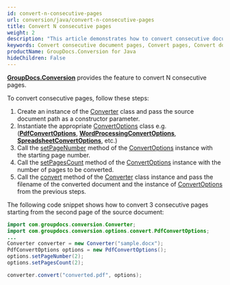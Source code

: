 ```yaml
---
id: convert-n-consecutive-pages
url: conversion/java/convert-n-consecutive-pages
title: Convert N consecutive pages
weight: 2
description: "This article demonstrates how to convert consecutive document pages using GroupDocs.Conversion for Java API."
keywords: Convert consecutive document pages, Convert pages, Convert document page
productName: GroupDocs.Conversion for Java
hideChildren: False
---
```

[**GroupDocs.Conversion**](https://products.groupdocs.com/conversion/java) provides the feature to convert N consecutive pages. 

To convert consecutive pages, follow these steps:

1.   Create an instance of the [Converter](https://reference.groupdocs.com/java/conversion/com.groupdocs.conversion/Converter) class and pass the source document path as a constructor parameter.
2.   Instantiate the appropriate [ConvertOptions](https://reference.groupdocs.com/java/conversion/com.groupdocs.conversion.options.convert/ConvertOptions) class e.g. (**[PdfConvertOptions](https://reference.groupdocs.com/java/conversion/com.groupdocs.conversion.options.convert/PdfConvertOptions)**, **[WordProcessingConvertOptions](https://reference.groupdocs.com/java/conversion/com.groupdocs.conversion.options.convert/WordProcessingConvertOptions)**, **[SpreadsheetConvertOptions](https://reference.groupdocs.com/java/conversion/com.groupdocs.conversion.options.convert/SpreadsheetConvertOptions)**, etc.)
3.   Call the [setPageNumber](https://reference.groupdocs.com/java/conversion/com.groupdocs.conversion.options.convert/ConvertOptions#setPageNumber(int)) method of the [ConvertOptions](https://reference.groupdocs.com/java/conversion/com.groupdocs.conversion.options.convert/ConvertOptions) instance with the starting page number.
4.   Call the [setPagesCount](https://reference.groupdocs.com/java/conversion/com.groupdocs.conversion.options.convert/ConvertOptions#setPagesCount(int)) method of the [ConvertOptions](https://reference.groupdocs.com/java/conversion/com.groupdocs.conversion.options.convert/ConvertOptions) instance with the number of pages to be converted.     
5.   Call the [convert](https://reference.groupdocs.com/java/conversion/com.groupdocs.conversion/Converter#convert(java.lang.String,%20com.groupdocs.conversion.options.convert.ConvertOptions)) method of the [Converter](https://reference.groupdocs.com/java/conversion/com.groupdocs.conversion/Converter) class instance and pass the filename of the converted document and the instance of [ConvertOptions](https://reference.groupdocs.com/java/conversion/com.groupdocs.conversion.options.convert/ConvertOptions) from the previous steps.

The following code snippet shows how to convert 3 consecutive pages starting from the second page of the source document:

```java
import com.groupdocs.conversion.Converter;
import com.groupdocs.conversion.options.convert.PdfConvertOptions;
...
Converter converter = new Converter("sample.docx");
PdfConvertOptions options = new PdfConvertOptions();
options.setPageNumber(2);
options.setPagesCount(2);

converter.convert("converted.pdf", options);
```
